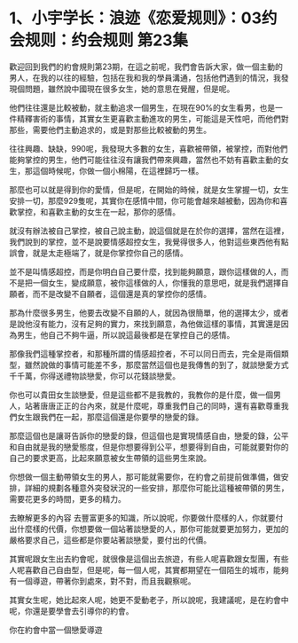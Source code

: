 # 1、小宇学长：浪迹《恋爱规则》：03约会规则：约会规则  第23集

歡迎回到我們的約會規則第23期，在這之前呢，我們會告訴大家，做一個主動的男人，在我的以往的經驗，包括在我和我的學員溝通，包括他們遇到的情況，我發現個問題，雖然說中國現在很多女生，她的意思在覺醒，但是呢。

他們往往還是比較被動，就主動追求一個男生，在現在90%的女生看男，也是一件精釋害術的事情，其實女生更喜歡主動進攻的男生，可能這是天性吧，而他們對那些，需要他們主動追求的，或是對那些比較被動的男生。

往往興趣、缺缺，990呢，我發現大多數的女生，喜歡被帶領，被掌控，而對他們能夠掌控的男生，他們可能往往沒有讓我們帶來興趣，當然也不妨有喜歡主動的女生，那這個時候呢，你做一個小棉陽，在這裡歸巧一樣。

那麼也可以就是得到你的愛情，但是呢，在開始的時候，就是女生掌握一切，女生安排一切，那麼929隻呢，其實你在感情中間，你可能會越來越被動，因為你和喜歡掌控，和喜歡主動的女生在一起，那你的感情。

就沒有辦法被自己掌控，被自己說主動，說這個就是在於你的選擇，當然在這裡，我們說到的掌控，並不是說要情感超控女生，我覺得很多人，他對這些東西他有點誤會，就是太走極端了，就是你掌控你自己的感情。

並不是叫情感超控，而是你明白自己要什麼，找到能夠願意，跟你這樣做的人，而不是把一個女生，變成願意，被你這樣做的人，你懂我的意思吧，就是我們選擇自願者，而不是改變不自願者，這個還是真的掌控你的感情。

那為什麼很多男生，他要去改變不自願的人，就因為很簡單，他的選擇太少，或者是說他沒有能力，沒有足夠的實力，來找到願意，為他做這樣的事情，其實還是因為男生，他自己不夠牛逼，所以說這最後都是在掌控自己的感情。

那像我們這種掌控者，和那種所謂的情感超控者，不可以同日而去，完全是兩個類型，雖然說做的事情可能差不多，那麼當然這個也是我傳售的到了，就談戀愛方式千千萬，你得送禮物談戀愛，你可以花錢談戀愛。

你也可以貴田女生談戀愛，但是這些都不是我教的，我教你的是什麼，做一個男人，站著唐唐正正的台內來，就是什麼呢，尊重我們自己的同時，還有喜歡尊重我們女生跟我們在一起，那麼這個還是你要學的戀愛的錄。

那麼這個也是讓哥告訴你的戀愛的錄，但這個也是實現情感自由，戀愛的錄，公平和自由就是我的戀愛態度，但是你想要得到公平，想要得到自由，可能就要對你的自己的要求更高，比起來願意被女生帶領的這些男生來說。

你想做一個主動帶領女生的男人，那可能就需要你，在約會之前提前做準備，做安排，詳細的規劃各種意外突發狀況的一些安排，那麼你可能比這種被帶領的男生，需要花更多的時間，更多的精力。

去瞭解更多的內容 去豐富更多的知識，所以說呢，你要做什麼樣的人，你就要付出什麼樣的代價，你想要做一個站著談戀愛的人，那你可能就要更加努力，更加的嚴格要求自己，這些都是你要站著談戀愛，要付出的代價。

其實呢跟女生出去約會呢，就很像是這個出去旅遊，有些人呢喜歡跟女型團，有些人呢喜歡自己自由型，但是呢，每一個人呢，其實都期望在一個陌生的城市，能夠有一個導遊，帶著你到處來，對不對，而且我觀察呢。

其實女生呢，她比起來人呢，她更不愛動老子，所以說呢，我建議呢，是在約會中呢，你還是要學會去引導你的約會。

你在約會中當一個戀愛導遊